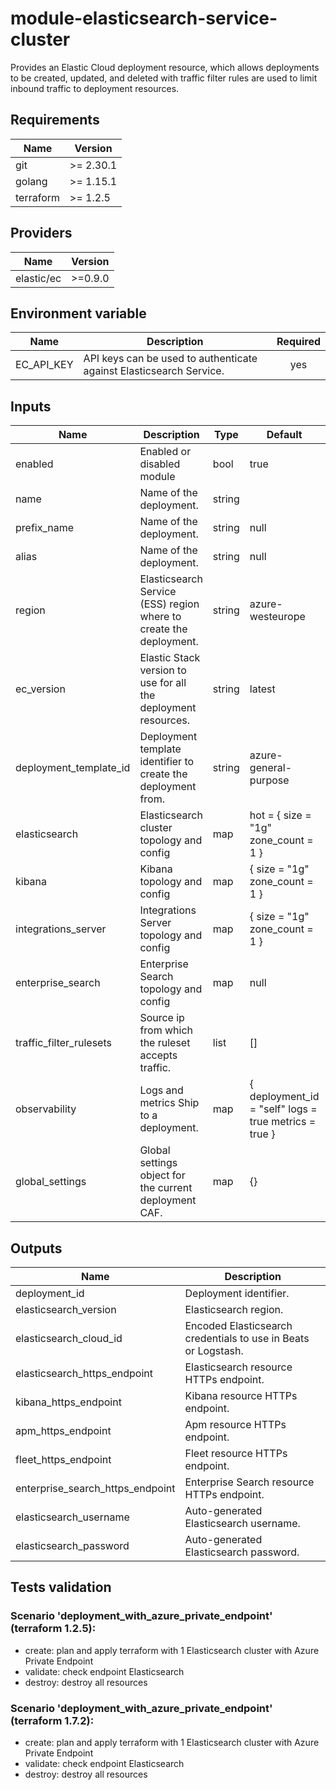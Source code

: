 # module-elasticsearch-service-cluster

Provides an Elastic Cloud deployment resource, which allows deployments to be created, updated, and deleted with traffic filter rules are used to limit inbound traffic to deployment resources.

<!-- BEGINNING OF PRE-COMMIT-TERRAFORM DOCS HOOK -->
## Requirements

| Name | Version |
|------|---------|
| git | >= 2.30.1 | 
| golang | >= 1.15.1 |
| terraform | >= 1.2.5 |

## Providers

| Name | Version |
|------|---------|
| elastic/ec | >=0.9.0 |

## Environment variable

| Name | Description | Required |
|------|-------------|:--------:|
| EC_API_KEY | API keys can be used to authenticate against Elasticsearch Service. | yes |

## Inputs

| Name | Description | Type | Default | Required |
|------|-------------|------|---------|:--------:|
| enabled | Enabled or disabled module | bool | true | no |
| name | Name of the deployment. | string | | yes |
| prefix_name | Name of the deployment. | string | null | no |
| alias | Name of the deployment. | string | null | no |
| region | Elasticsearch Service (ESS) region where to create the deployment. | string | azure-westeurope | no | 
| ec_version | Elastic Stack version to use for all the deployment resources. | string | latest | no |
| deployment_template_id | Deployment template identifier to create the deployment from. | string | azure-general-purpose | no | 
| elasticsearch | Elasticsearch cluster topology and config | map | hot = { size = "1g" zone_count = 1 } | no |  
| kibana | Kibana topology and config | map | { size = "1g" zone_count = 1 } | no | 
| integrations_server | Integrations Server topology and config | map | { size = "1g" zone_count = 1 } | no |
| enterprise_search | Enterprise Search topology and config | map | null | no |
| traffic_filter_rulesets | Source ip from which the ruleset accepts traffic. | list | [] | no |
| observability | Logs and metrics Ship to a deployment. | map | { deployment_id = "self" logs = true metrics = true } | no |
| global_settings | Global settings object for the current deployment CAF. | map | {} | no |


## Outputs

| Name | Description |
|------|-------------|
| deployment_id | Deployment identifier. |
| elasticsearch_version | Elasticsearch region. |
| elasticsearch_cloud_id | Encoded Elasticsearch credentials to use in Beats or Logstash. |
| elasticsearch_https_endpoint | Elasticsearch resource HTTPs endpoint. |
| kibana_https_endpoint | Kibana resource HTTPs endpoint. |
| apm_https_endpoint | Apm resource HTTPs endpoint. |
| fleet_https_endpoint | Fleet resource HTTPs endpoint. |
| enterprise_search_https_endpoint | Enterprise Search resource HTTPs endpoint. |
| elasticsearch_username | Auto-generated Elasticsearch username. |
| elasticsearch_password | Auto-generated Elasticsearch password. |


## Tests validation
### Scenario 'deployment_with_azure_private_endpoint' (terraform 1.2.5): 
- create: plan and apply terraform with 1 Elasticsearch cluster with Azure Private Endpoint
- validate: check endpoint Elasticsearch
- destroy: destroy all resources
### Scenario 'deployment_with_azure_private_endpoint' (terraform 1.7.2): 
- create: plan and apply terraform with 1 Elasticsearch cluster with Azure Private Endpoint
- validate: check endpoint Elasticsearch
- destroy: destroy all resources
